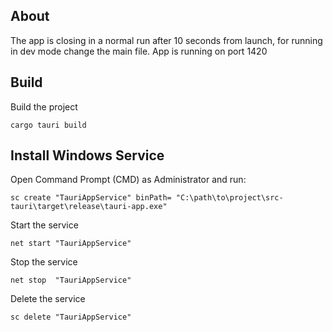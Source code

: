 
## About
The app is closing in a normal run after 10 seconds from launch, for running in dev mode change the main file.
App is running on port 1420

## Build
Build the project
```
cargo tauri build 
```

## Install Windows Service

Open Command Prompt (CMD) as Administrator and run:

```
sc create "TauriAppService" binPath= "C:\path\to\project\src-tauri\target\release\tauri-app.exe"
```

Start the service
```
net start "TauriAppService"
```

Stop the service
```
net stop  "TauriAppService"
```

Delete the service
```
sc delete "TauriAppService"
```

